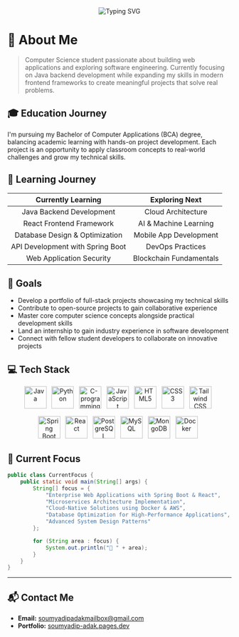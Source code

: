 <div align="center">
  <img src="https://readme-typing-svg.herokuapp.com?font=Fira+Code&weight=600&size=30&pause=1000&vCenter=true&random=false&width=600&height=100&lines=Hello%2C+I'm+Soumyadip+Adak👋;Java+Enthusiast+☺️" alt="Typing SVG" />
</div>

# 💫 About Me

> Computer Science student passionate about building web applications and exploring software engineering. Currently focusing on Java backend development while expanding my skills in modern frontend frameworks to create meaningful projects that solve real problems.

## 🎓 Education Journey

I'm pursuing my Bachelor of Computer Applications (BCA) degree, balancing academic learning with hands-on project development. Each project is an opportunity to apply classroom concepts to real-world challenges and grow my technical skills.

## 🌱 Learning Journey

<div align="center">

|        Currently Learning        |     Exploring Next      |
| :------------------------------: | :---------------------: |
|     Java Backend Development     |   Cloud Architecture    |
|     React Frontend Framework     |  AI & Machine Learning  |
|  Database Design & Optimization  | Mobile App Development  |
| API Development with Spring Boot |    DevOps Practices     |
|     Web Application Security     | Blockchain Fundamentals |

</div>

## 🚀 Goals

- Develop a portfolio of full-stack projects showcasing my technical skills
- Contribute to open-source projects to gain collaborative experience
- Master core computer science concepts alongside practical development skills
- Land an internship to gain industry experience in software development
- Connect with fellow student developers to collaborate on innovative projects

## 💻 Tech Stack

<div align="center"> 
  <p> 
    <a href="#"><img width="50" height="50" src="https://img.icons8.com/color/48/java-coffee-cup-logo.png" alt="Java"/></a>&nbsp;&nbsp; 
    <a href="#"><img width="50" height="50" src="https://img.icons8.com/color/48/python--v1.png" alt="Python"/></a>&nbsp;&nbsp; 
    <a href="#"><img width="50" height="50" src="https://img.icons8.com/fluency/48/c-programming.png" alt="C-programming"/></a>&nbsp;&nbsp; 
    <a href="#"><img width="50" height="50" src="https://img.icons8.com/color/48/javascript.png" alt="JavaScript"/></a>&nbsp;&nbsp; 
    <a href="#"><img width="50" height="50" src="https://img.icons8.com/color/48/html-5.png" alt="HTML5"/></a>&nbsp;&nbsp; 
    <a href="#"><img width="50" height="50" src="https://img.icons8.com/color/48/css3.png" alt="CSS3"/></a>&nbsp;&nbsp; 
    <a href="#"><img width="50" height="50" src="https://img.icons8.com/color/48/tailwindcss.png" alt="Tailwind CSS"/></a>&nbsp;&nbsp; 
  </p> 
  <p> 
    <a href="#"><img width="50" height="50" src="https://img.icons8.com/color/48/spring-logo.png" alt="Spring Boot"/></a>&nbsp;&nbsp; 
    <a href="#"><img width="50" height="50" src="https://img.icons8.com/plasticine/100/react.png" alt="React"/></a>&nbsp;&nbsp; 
    <a href="#"><img width="50" height="50" src="https://img.icons8.com/color/48/postgreesql.png" alt="PostgreSQL"/></a>&nbsp;&nbsp;
    <a href="#"><img width="50" height="50" src="https://img.icons8.com/color/48/mysql-logo.png" alt="MySQL"/></a>&nbsp;&nbsp; 
    <a href="#"><img width="50" height="50" src="https://img.icons8.com/color/48/mongo-db.png" alt="MongoDB"/></a>&nbsp;&nbsp; 
    <a href="#"><img width="50" height="50" src="https://img.icons8.com/color/48/docker.png" alt="Docker"/></a>&nbsp;&nbsp; 
  </p> 
</div>


## 🚀 Current Focus

```java
public class CurrentFocus {
    public static void main(String[] args) {
        String[] focus = {
            "Enterprise Web Applications with Spring Boot & React",
            "Microservices Architecture Implementation",
            "Cloud-Native Solutions using Docker & AWS",
            "Database Optimization for High-Performance Applications",
            "Advanced System Design Patterns"
        };

        for (String area : focus) {
            System.out.println("📌 " + area);
        }
    }
}
```
---

## 📬 Contact Me

* **Email:** [soumyadipadakmailbox@gmail.com](mailto:soumyadipadakmailbox@gmail.com)
* **Portfolio:** [soumyadip-adak.pages.dev](https://soumyadip-adak.pages.dev)
